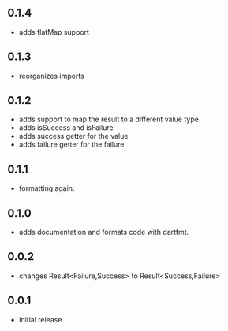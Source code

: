 ## 0.1.4
* adds flatMap support
## 0.1.3
* reorganizes imports
## 0.1.2
* adds support to map the result to a different value type.
* adds isSuccess and isFailure
* adds success getter for the value
* adds failure getter for the failure
## 0.1.1
* formatting again.
## 0.1.0
* adds documentation and formats code with dartfmt.
## 0.0.2
* changes Result<Failure,Success> to Result<Success,Failure>
## 0.0.1
* initial release
